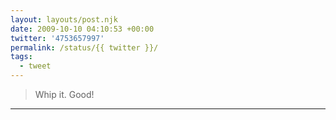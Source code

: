 ```yaml
---
layout: layouts/post.njk
date: 2009-10-10 04:10:53 +00:00
twitter: '4753657997'
permalink: /status/{{ twitter }}/
tags: 
  - tweet
---
```


> Whip it. Good!

---
